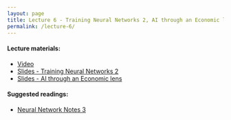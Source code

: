 ```yaml
---
layout: page
title: Lecture 6 - Training Neural Networks 2, AI through an Economic lens
permalink: /lecture-6/
---
```


#### Lecture materials:
- [Video](https://www.youtube.com/watch?v=zTlKNVVdIes)
- [Slides - Training Neural Networks 2](https://drive.google.com/file/d/1M3-fRkX44Aa-TrE7XyvOeFypF9Xjy7Kz/view?usp=sharing)
- [Slides - AI through an Economic lens](https://drive.google.com/file/d/1FlSONFR9Dht21UzS4FlH-ohyAjfFf2Op/view?usp=sharing)


#### Suggested readings:
- [Neural Network Notes 3](https://deep-learning-su.github.io/neural-networks-3/)